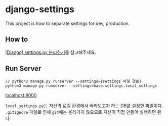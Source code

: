 # django-settings
This project is how to separate settings for dev, production.

## How to
[[Django] settings.py 분리하기](https://hyunalee.tistory.com/52?category=578325)를 참고해주세요.

## Run Server
```
// python3 manage.py runserver --settings={settings 파일 경로}
python3 manage.py runserver --settings=base.settings.local_settings
```

[localhost:8000](http://localhost:8000)

`local_settings.py`는 자신의 로컬 환경에서 바라보고자 하는 DB를 설정한 파일이다.
`.gitignore` 파일로 인해 `git`에는 올라가지 않으므로 자신이 직접 만들어 실행하면 된다. 
